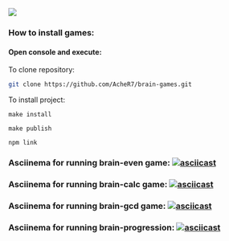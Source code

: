 <a href="https://codeclimate.com/github/AcheR7/brain-games/maintainability"><img src="https://api.codeclimate.com/v1/badges/cf048ca6eb277a00facc/maintainability" /></a>

### How to install games: 
#### Open console and execute:
  To clone repository:
  ```sh
git clone https://github.com/AcheR7/brain-games.git
```
  To install project:
  ```
make install
```
  ```
make publish
```
  ```
npm link 
```

### Asciinema for running brain-even game: [![asciicast](https://asciinema.org/a/5O8IFBA5dCy5gL7SrGnKQgn6F.svg)](https://asciinema.org/a/5O8IFBA5dCy5gL7SrGnKQgn6F)

### Asciinema for running brain-calc game: [![asciicast](https://asciinema.org/a/T7uS3nQTW7RazDu3Aji4r6sv3.svg)](https://asciinema.org/a/T7uS3nQTW7RazDu3Aji4r6sv3)

### Asciinema for running brain-gcd game: [![asciicast](https://asciinema.org/a/eamTf0uwMs4B8Ii0fej3bFiUJ.svg)](https://asciinema.org/a/eamTf0uwMs4B8Ii0fej3bFiUJ)

### Asciinema for running brain-progression: [![asciicast](https://asciinema.org/a/pBMW8mGVbL4hxtPz1UFeUCjzi.svg)](https://asciinema.org/a/pBMW8mGVbL4hxtPz1UFeUCjzi)